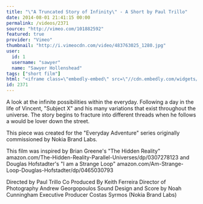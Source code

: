 ```yaml
---
title: "\"A Truncated Story of Infinity\" - A Short by Paul Trillo"
date: 2014-08-01 21:41:15 00:00
permalink: /videos/2371
source: "http://vimeo.com/101882592"
featured: true
provider: "Vimeo"
thumbnail: "http://i.vimeocdn.com/video/483763025_1280.jpg"
user:
  id: 1
  username: "sawyer"
  name: "Sawyer Hollenshead"
tags: ["short film"]
html: "<iframe class=\"embedly-embed\" src=\"//cdn.embedly.com/widgets/media.html?src=http%3A%2F%2Fplayer.vimeo.com%2Fvideo%2F101882592&wmode=transparent&src_secure=1&url=http%3A%2F%2Fvimeo.com%2F101882592&image=http%3A%2F%2Fi.vimeocdn.com%2Fvideo%2F483763025_1280.jpg&key=daaebf4d9cdd46779200162d0ca86e20&type=text%2Fhtml&schema=vimeo\" width=\"1920\" height=\"1080\" scrolling=\"no\" frameborder=\"0\" allowfullscreen></iframe>"
id: 2371
---
```


A look at the infinite possibilities within the everyday. Following a day in the life of Vincent, "Subject X" and his many variations that exist throughout the universe. The story begins to fracture into different threads when he follows a would be lover down the street.

This piece was created for the "Everyday Adventure" series originally commissioned by Nokia Brand Labs.

This film was inspired by Brian Greene's "The Hidden Reality" amazon.com/The-Hidden-Reality-Parallel-Universes/dp/0307278123
and Douglas Hofstadter's "I am a Strange Loop" amazon.com/Am-Strange-Loop-Douglas-Hofstadter/dp/0465030793

Directed by Paul Trillo
Co Produced By Keith Ferreira
Director of Photography Andrew Georgopoulos
Sound Design and Score by Noah Cunningham
Executive Producer Costas Syrmos (Nokia Brand Labs)